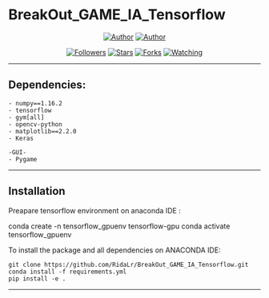 # BreakOut_GAME_IA_Tensorflow

<p align="center">
  <a href="https://github.com/RidaLr"><img title="Author" src="https://img.shields.io/badge/Author-RidaLr-red.svg?style=for-the-badge&logo=github"></a>
  <a href="https://github.com/Lyessi78"><img title="Author" src="https://img.shields.io/badge/Author-Lyessi78-red.svg?style=for-the-badge&logo=github"></a>
</p>

<p align="center">
<a href="https://github.com/RidaLr/followers"><img title="Followers" src="https://img.shields.io/github/followers/RidaLr?color=blue&style=flat-square"></a>
<a href="https://github.com/RidaLr/BreakOut_GAME_IA_Tensorflow/stargazers/"><img title="Stars" src="https://img.shields.io/github/stars/RidaLr/BreakOut_GAME_IA_Tensorflow?color=red&style=flat-square"></a>
<a href="https://github.com/RidaLr/BreakOut_GAME_IA_Tensorflow/network/members"><img title="Forks" src="https://img.shields.io/github/forks/RidaLr/BreakOut_GAME_IA_Tensorflow?color=red&style=flat-square"></a>
<a href="https://github.com/RidaLr/BreakOut_GAME_IA_Tensorflow/watchers"><img title="Watching" src="https://img.shields.io/github/watchers/RidaLr/BreakOut_GAME_IA_Tensorflow?label=Watchers&color=blue&style=flat-square"></a>
</p>


---

## Dependencies:
```
- numpy==1.16.2
- tensorflow
- gym[all]
- opencv-python
- matplotlib==2.2.0
- Keras
  
-GUI-
- Pygame
```

----

## Installation

Preapare tensorflow environment on anaconda IDE :

conda create -n tensorflow_gpuenv tensorflow-gpu
conda activate tensorflow_gpuenv

To install the package and all dependencies on ANACONDA IDE:

```
git clone https://github.com/RidaLr/BreakOut_GAME_IA_Tensorflow.git
conda install -f requirements.yml
pip install -e .
```

---
